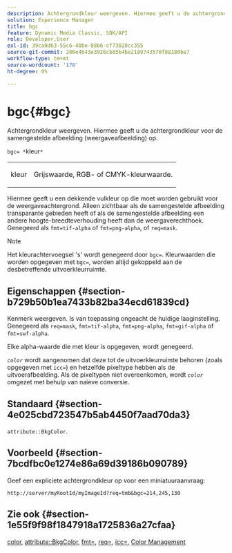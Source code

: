 ```yaml
---
description: Achtergrondkleur weergeven. Hiermee geeft u de achtergrondkleur voor de samengestelde afbeelding (weergaveafbeelding) op.
solution: Experience Manager
title: bgc
feature: Dynamic Media Classic, SDK/API
role: Developer,User
exl-id: 39ca0d63-55c6-40be-88b6-cf73828cc355
source-git-commit: 206e4643e3926cb85b4be2189743578f88180be7
workflow-type: tm+mt
source-wordcount: '178'
ht-degree: 0%

---
```


# bgc{#bgc}

Achtergrondkleur weergeven. Hiermee geeft u de achtergrondkleur voor de samengestelde afbeelding (weergaveafbeelding) op.

`bgc= *`kleur`*`

<table id="simpletable_998CF426296945FEA48D19E33B71A17E"> 
 <tr class="strow"> 
  <td class="stentry"> <p><span class="codeph"> <span class="varname"> kleur</span></span> </p> </td> 
  <td class="stentry"> <p>Grijswaarde, RGB- of CMYK-kleurwaarde. </p></td> 
 </tr> 
</table>

Hiermee geeft u een dekkende vulkleur op die moet worden gebruikt voor de weergaveachtergrond. Alleen zichtbaar als de samengestelde afbeelding transparante gebieden heeft of als de samengestelde afbeelding een andere hoogte-breedteverhouding heeft dan de weergaverechthoek. Genegeerd als `fmt=tif-alpha` of `fmt=png-alpha`, of `req=mask`.

>[!NOTE]
>
>Het kleurachtervoegsel &#39;s&#39; wordt genegeerd door `bgc=`. Kleurwaarden die worden opgegeven met `bgc=`, worden altijd gekoppeld aan de desbetreffende uitvoerkleurruimte.

## Eigenschappen {#section-b729b50b1ea7433b82ba34ecd61839cd}

Kenmerk weergeven. Is van toepassing ongeacht de huidige laaginstelling. Genegeerd als `req=mask`, `fmt=tif-alpha`, `fmt=png-alpha`, `fmt=gif-alpha` of `fmt=swf-alpha`.

Elke alpha-waarde die met kleur is opgegeven, wordt genegeerd.

*`color`* wordt aangenomen dat deze tot de uitvoerkleurruimte behoren (zoals opgegeven met  `icc=`) en hetzelfde pixeltype hebben als de uitvoerafbeelding. Als de pixeltypen niet overeenkomen, wordt *`color`* omgezet met behulp van naïeve conversie.

## Standaard {#section-4e025cbd723547b5ab4450f7aad70da3}

`attribute::BkgColor`.

## Voorbeeld {#section-7bcdfbc0e1274e86a69d39186b090789}

Geef een expliciete achtergrondkleur op voor een miniatuuraanvraag:

`http://server/myRootId/myImageId?req=tmb&bgc=214,245,130`

## Zie ook {#section-1e55f9f98f1847918a1725836a27cfaa}

[color](../../../../../is-api/http-ref/image-serving-api-ref/c-http-protocol-reference/c-data-types/r-is-http-color.md#reference-0fdb264a3aed4bd78451bb55311f6e93),  [attribute::BkgColor](../../../../../is-api/image-catalog/image-serving-api-ref/c-image-catalog-reference/c-attributes-reference/r-bkgcolor.md#reference-ed53106ee50442d7a2dd3e1f60e6f0f8),  [fmt=](../../../../../is-api/http-ref/image-serving-api-ref/c-http-protocol-reference/c-command-reference/r-is-http-fmt.md#reference-cdf10043423b45ba9fe15157fb3ae37a),  [req=](../../../../../is-api/http-ref/image-serving-api-ref/c-http-protocol-reference/c-command-reference/r-req/r-req.md#reference-907cdb4a97034db7ad94695f25552e76),  [icc=](../../../../../is-api/http-ref/image-serving-api-ref/c-http-protocol-reference/c-command-reference/r-icc.md#reference-182b5679e21e4df3b4d330535a5a7517),  [Color Management](../../../../../is-api/http-ref/image-serving-api-ref/c-http-protocol-reference/c-syntax-and-features/r-color-management.md#reference-c7e4a72d589145189f7e4bcb6b4544d7)
